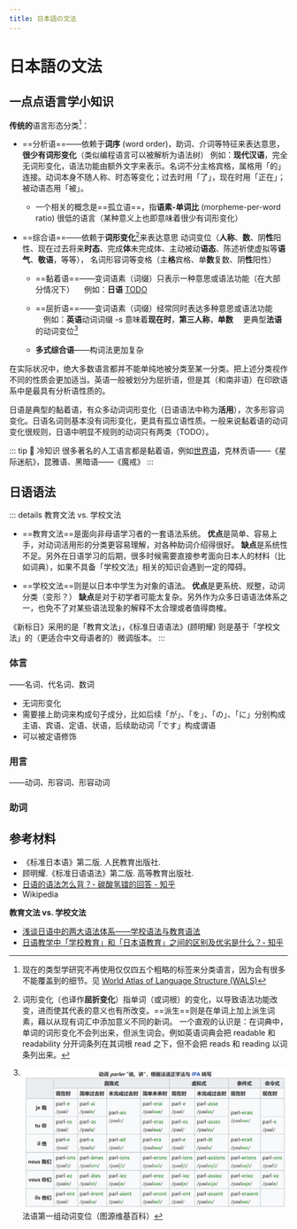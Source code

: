 ```yaml
---
title: 日本語の文法
---
```


# <span class="jp">日本語の文法</span>

<link href="/notes/jp.css" rel="stylesheet">

## 一点点语言学小知识

**传统的**语言形态分类[^morphological-typology]：

- ==分析语==——依赖于**词序** (word order)，助词、介词等特征来表达意思，**很少有词形变化**（类似编程语言可以被解析为语法树）
  例如：**现代汉语**，完全无词形变化，语法功能由额外文字来表示。名词不分主格宾格，属格用「的」连接。动词本身不随人称、时态等变化；过去时用「了」，现在时用「正在」；被动语态用「被」。

  - 一个相关的概念是==孤立语==，指**语素-单词比** (morpheme-per-word ratio) 很低的语言（某种意义上也即意味着很少有词形变化）

- ==综合语==——依赖于**词形变化**[^compared-to-derivation]来表达意思
  动词变位（**人称**、**数**、阴**性**阳性、现在过去将来**时态**、完成**体**未完成体、主动被动**语态**、陈述祈使虚拟等**语气**、**敬语**，等等），
  名词形容词等变格（主**格**宾格、单**数**复数、阴**性**阳性）

  - ==黏着语==——变词语素（词缀）只表示一种意思或语法功能（在大部分情况下）
    　例如：**日语** [TODO](https://zh.wikipedia.org/zh-cn/%E9%BB%8F%E7%9D%80%E8%AF%AD#%E6%97%A5%E8%AA%9E)
    <!-- <span class="jp">　晴れ<span style="color: #34B75A">ではありません　　　</span></span>（否定式）
    <span class="jp">　晴れ<span style="color: #F4C118">でした　　　　　　　</span></span>（过去式）
    <span class="jp">　晴れ<span style="color: #34B75A">ではありません</span><span style="color: #F4C118">でした</span></span>（过去否定式） -->
    
  - ==屈折语==——变词语素（词缀）经常同时表达多种意思或语法功能
    　例如：**英语**动词词缀 -s 意味着**现在时**，**第三人称**，**单数**
    　更典型**法语**的动词变位[^french]

  - **多式综合语**——构词法更加复杂

在实际状况中，绝大多数语言都并不能单纯地被分类至某一分类。把上述分类视作不同的性质会更加适当。英语一般被划分为屈折语，但是其（和南非语）在印欧语系中是最具有分析语性质的。

日语是典型的黏着语，有众多动词词形变化（日语语法中称为**活用**），次多形容词变化。日语名词则基本没有词形变化，更具有孤立语性质。一般来说黏着语的动词变化很规则，日语中明显不规则的动词只有两类（TODO）。

::: tip 🧊 冷知识
很多著名的人工语言都是黏着语，例如[世界语](https://zh.wikipedia.org/wiki/%E4%B8%96%E7%95%8C%E8%AF%AD)，克林贡语——《星际迷航》，昆雅语、黑暗语——《魔戒》
:::

## 日语语法

::: details 教育文法 vs. 学校文法
- ==教育文法==是面向非母语学习者的一套语法系统。
  **优点**是简单、容易上手，对动词活用形的分类更容易理解，对各种助词介绍得很好。
  **缺点**是系统性不足。另外在日语学习的后期，很多时候需要直接参考面向日本人的材料（比如词典），如果不具备「学校文法」相关的知识会遇到一定的障碍。

- ==学校文法==则是以日本中学生为对象的语法。
  **优点**是更系统、规整，动词分类（变形？）
  **缺点**是对于初学者可能太复杂。另外作为众多日语语法体系之一，也免不了对某些语法现象的解释不太合理或者值得商榷。

《新标日》采用的是「教育文法」，《标准日语语法》(顾明耀) 则是基于「学校文法」的（更适合中文母语者的）微调版本。
:::

### 体言

——名词、代名词、数词

- 无词形变化
- 需要接上助词来构成句子成分，比如后续<span class="jp">「が」</span>、<span class="jp">「を」</span>、<span class="jp">「の」</span>、<span class="jp">「に」</span>分别构成主语、宾语、定语、状语，后续助动词<span class="jp">「です」</span>构成谓语
- 可以被定语修饰

<!-- 可以后续助词构成连体修饰语 -->

### 用言

——动词、形容词、形容动词

### 助词

## 参考材料

- 《标准日本语》第二版. 人民教育出版社.
- 顾明耀.《标准日语语法》第二版. 高等教育出版社.
- [日语的语法怎么背？- 碳酸氢镭的回答 - 知乎](https://www.zhihu.com/question/352141891/answer/1370307293)
- Wikipedia

**教育文法 vs. 学校文法**

- [浅谈日语中的两大语法体系——学校语法与教育语法](https://www.bilibili.com/read/cv3292464/)
- [日语教学中「学校教育」和「日本语教育」之间的区别及优劣是什么？- 知乎](https://www.zhihu.com/question/20448242)

[^morphological-typology]: 现在的类型学研究不再使用仅仅四五个粗略的标签来分类语言，因为会有很多不能覆盖到的细节。见 [World Atlas of Language Structure (WALS)](https://en.wikipedia.org/wiki/Morphological_typology#WALS)

[^compared-to-derivation]: 词形变化（也译作**屈折变化**）指单词（或词根）的变化，以导致语法功能改变，进而使其代表的意义也有所改变。==派生==则是在单词上加上派生词素，藉以从现有词汇中添加意义不同的新词。
  一个直观的认识是：在词典中，单词的词形变化不会列出来，但派生词会。例如英语词典会把 readable 和 readability 分开词条列在其词根 read 之下，但不会把 reads 和 reading 以词条列出来。

[^french]: <img src="./imgs/french-verb-inflection.png" alt="" style="vertical-align: top"><br>法语第一组动词变位（图源维基百科）
